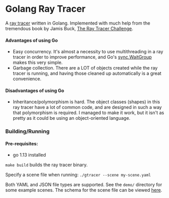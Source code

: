 # Golang Ray Tracer

A [ray tracer](https://en.wikipedia.org/wiki/Ray_tracing_(graphics)) written in Golang. Implemented with much help from the tremendous book by Jamis Buck, [The Ray Tracer Challenge](https://pragprog.com/book/jbtracer/the-ray-tracer-challenge).

#### Advantages of using Go
- Easy concurrency. It's almost a necessity to use multithreading in a ray tracer in order to improve performance, and Go's [sync.WaitGroup](https://golang.org/pkg/sync/#WaitGroup) makes this very simple.
- Garbage collection. There are a LOT of objects created while the ray tracer is running, and having those cleaned up automatically is a great convenience.

#### Disadvantages of using Go
- Inheritance/polymorphism is hard. The object classes (shapes) in this ray tracer have a lot of common code, and are designed in such a way that polymorphism is required. I managed to make it work, but it isn't as pretty as it could be using an object-oriented language.

### Building/Running

#### Pre-requisites:
- go 1.13 installed

```make build``` builds the ray tracer binary.

Specify a scene file when running:
```./gtracer --scene my-scene.yaml```

Both YAML and JSON file types are supported. See the `demo/` directory for some example scenes. The schema for the scene file can be viewed [here](schema/schema.md).
